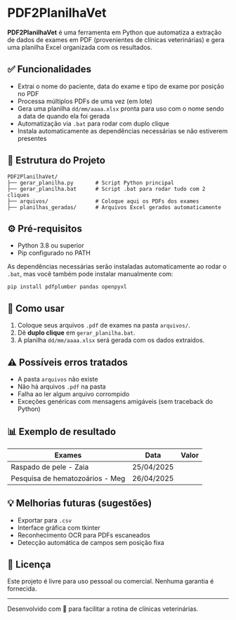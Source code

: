# PDF2PlanilhaVet

**PDF2PlanilhaVet** é uma ferramenta em Python que automatiza a extração de dados de exames em PDF (provenientes de clínicas veterinárias) e gera uma planilha Excel organizada com os resultados.

## ✅ Funcionalidades

- Extrai o nome do paciente, data do exame e tipo de exame por posição no PDF
- Processa múltiplos PDFs de uma vez (em lote)
- Gera uma planilha `dd/mm/aaaa.xlsx` pronta para uso com o nome sendo a data de quando ela foi gerada
- Automatização via `.bat` para rodar com duplo clique
- Instala automaticamente as dependências necessárias se não estiverem presentes

## 📁 Estrutura do Projeto

```plaintext
PDF2PlanilhaVet/
├── gerar_planilha.py       # Script Python principal
├── gerar_planilha.bat      # Script .bat para rodar tudo com 2 cliques
├── arquivos/               # Coloque aqui os PDFs dos exames
├── planilhas_geradas/      # Arquivos Excel gerados automaticamente
```

## ⚙️ Pré-requisitos

- Python 3.8 ou superior
- Pip configurado no PATH

As dependências necessárias serão instaladas automaticamente ao rodar o `.bat`, mas você também pode instalar manualmente com:

```pip install pdfplumber pandas openpyxl```

## 🚀 Como usar

1. Coloque seus arquivos `.pdf` de exames na pasta `arquivos/`.
2. Dê **duplo clique** em `gerar_planilha.bat`.
3. A planilha `dd/mm/aaaa.xlsx` será gerada com os dados extraídos.

## ⚠️ Possíveis erros tratados

- A pasta `arquivos` não existe
- Não há arquivos `.pdf` na pasta
- Falha ao ler algum arquivo corrompido
- Exceções genéricas com mensagens amigáveis (sem traceback do Python)

## 📊 Exemplo de resultado

| Exames                              | Data       | Valor |
|-------------------------------------|------------|-------|
| Raspado de pele - Zaia              | 25/04/2025 |       |
| Pesquisa de hematozoários - Meg     | 26/04/2025 |       |

## 💡 Melhorias futuras (sugestões)

- Exportar para `.csv`
- Interface gráfica com tkinter
- Reconhecimento OCR para PDFs escaneados
- Detecção automática de campos sem posição fixa

## 📜 Licença

Este projeto é livre para uso pessoal ou comercial. Nenhuma garantia é fornecida.

---

Desenvolvido com 💚 para facilitar a rotina de clínicas veterinárias.
